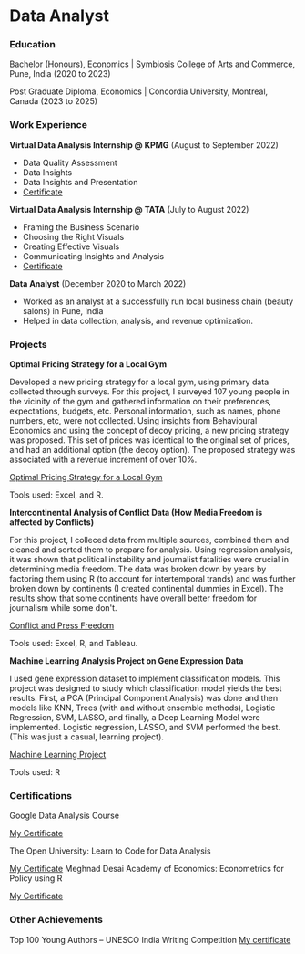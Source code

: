 # Data Analyst 

### Education

Bachelor (Honours), Economics | Symbiosis College of Arts and Commerce, Pune, India (2020 to 2023)

Post Graduate Diploma, Economics | Concordia University, Montreal, Canada (2023 to 2025)

### Work Experience
**Virtual Data Analysis Internship @ KPMG** (August to September 2022)
- Data	Quality	Assessment	
- Data	Insights
- Data	Insights	and	Presentation
- [Certificate](./KPMG)

**Virtual Data Analysis Internship @ TATA** (July to August 2022)
- Framing	the	Business	Scenario
- Choosing	the	Right	Visuals
- Creating	Effective	Visuals
- Communicating	Insights	and	Analysis
- [Certificate](./TATA)

**Data Analyst** (December 2020 to March 2022)
- Worked as an analyst at a successfully run local business chain (beauty salons) in Pune, India
- Helped in data collection, analysis, and revenue optimization.

### Projects
**Optimal Pricing Strategy for a Local Gym**

Developed a new pricing strategy for a local gym, using primary data collected through surveys. For this project, I surveyed 107 young people in the vicinity of the gym and gathered information on their preferences, expectations, budgets, etc. Personal information, such as names, phone numbers, etc, were not collected. Using insights from Behavioural Economics and using the concept of decoy pricing, a new pricing strategy was proposed. This set of prices was identical to the original set of prices, and had an additional option (the decoy option). The proposed strategy was associated with a revenue increment of over 10%.

[Optimal Pricing Strategy for a Local Gym](./Gym-Pricing-Strategy)

Tools used: Excel, and R.

**Intercontinental Analysis of Conflict Data (How Media Freedom is affected by Conflicts)**

For this project, I colleced data from multiple sources, combined them and cleaned and sorted them to prepare for analysis. Using regression analysis, it was shown that political instability and journalist fatalities were crucial in determining media freedom. The data was broken down by years by factoring them using R (to account for intertemporal trands) and was further broken down by continents (I created continental dummies in Excel). The results show that some continents have overall better freedom for journalism while some don't.

[Conflict and Press Freedom](./Conflict-and-Press-Freedom)


Tools used: Excel, R, and Tableau.

**Machine Learning Analysis Project on Gene Expression Data**

I used gene expression dataset to implement classification models. This project was designed to study which classification model yields the best results. First, a PCA (Principal Component Analysis) was done and then models like KNN, Trees (with and without ensemble methods), Logistic Regression, SVM, LASSO, and finally, a Deep Learning Model were implemented. Logistic regression, LASSO, and SVM performed the best. (This was just a casual, learning project). 

[Machine Learning Project](./Machine-Learning)

Tools used: R

### Certifications
Google Data Analysis Course

[My Certificate](./Google)

The Open University: Learn to Code for Data Analysis

[My Certificate](./OpenUni)
Meghnad Desai Academy of Economics: Econometrics for Policy using R

[My Certificate](./Econometrics)


### Other Achievements

Top 100 Young Authors – UNESCO India Writing Competition
[My certificate](./ )

